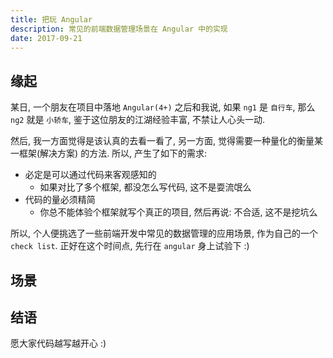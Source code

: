 ```yaml
---
title: 把玩 Angular
description: 常见的前端数据管理场景在 Angular 中的实现
date: 2017-09-21
---
```


## 缘起

某日, 一个朋友在项目中落地 `Angular(4+)` 之后和我说, 如果 `ng1` 是 `自行车`,
那么 `ng2` 就是 `小轿车`, 鉴于这位朋友的江湖经验丰富, 不禁让人心头一动.

然后, 我一方面觉得是该认真的去看一看了, 另一方面, 觉得需要一种量化的衡量某一框架(解决方案)
的方法. 所以, 产生了如下的需求:

* 必定是可以通过代码来客观感知的
  - 如果对比了多个框架, 都没怎么写代码, 这不是耍流氓么
* 代码的量必须精简
  - 你总不能体验个框架就写个真正的项目, 然后再说: 不合适, 这不是挖坑么

所以, 个人便挑选了一些前端开发中常见的数据管理的应用场景, 作为自己的一个 `check list`.
正好在这个时间点, 先行在 `angular` 身上试验下 :)

## 场景

## 结语

愿大家代码越写越开心 :)

